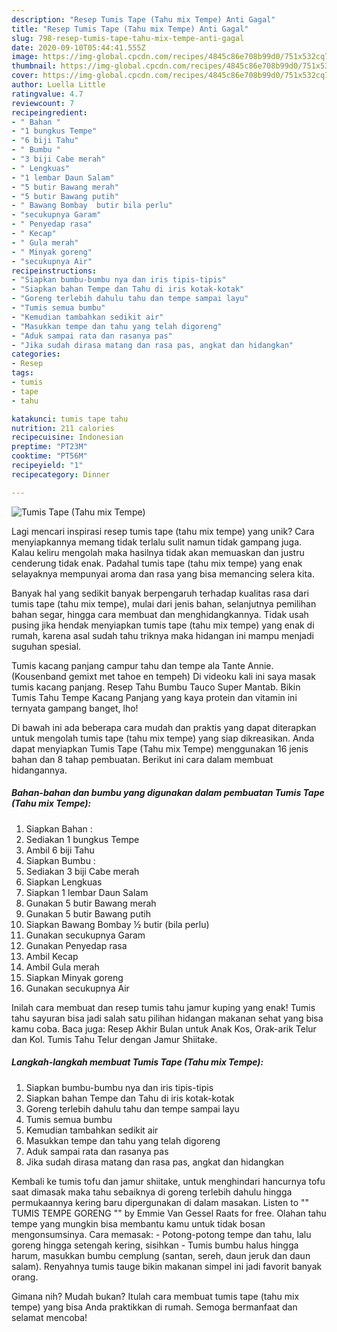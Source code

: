 ```yaml
---
description: "Resep Tumis Tape (Tahu mix Tempe) Anti Gagal"
title: "Resep Tumis Tape (Tahu mix Tempe) Anti Gagal"
slug: 798-resep-tumis-tape-tahu-mix-tempe-anti-gagal
date: 2020-09-10T05:44:41.555Z
image: https://img-global.cpcdn.com/recipes/4845c86e708b99d0/751x532cq70/tumis-tape-tahu-mix-tempe-foto-resep-utama.jpg
thumbnail: https://img-global.cpcdn.com/recipes/4845c86e708b99d0/751x532cq70/tumis-tape-tahu-mix-tempe-foto-resep-utama.jpg
cover: https://img-global.cpcdn.com/recipes/4845c86e708b99d0/751x532cq70/tumis-tape-tahu-mix-tempe-foto-resep-utama.jpg
author: Luella Little
ratingvalue: 4.7
reviewcount: 7
recipeingredient:
- " Bahan "
- "1 bungkus Tempe"
- "6 biji Tahu"
- " Bumbu "
- "3 biji Cabe merah"
- " Lengkuas"
- "1 lembar Daun Salam"
- "5 butir Bawang merah"
- "5 butir Bawang putih"
- " Bawang Bombay  butir bila perlu"
- "secukupnya Garam"
- " Penyedap rasa"
- " Kecap"
- " Gula merah"
- " Minyak goreng"
- "secukupnya Air"
recipeinstructions:
- "Siapkan bumbu-bumbu nya dan iris tipis-tipis"
- "Siapkan bahan Tempe dan Tahu di iris kotak-kotak"
- "Goreng terlebih dahulu tahu dan tempe sampai layu"
- "Tumis semua bumbu"
- "Kemudian tambahkan sedikit air"
- "Masukkan tempe dan tahu yang telah digoreng"
- "Aduk sampai rata dan rasanya pas"
- "Jika sudah dirasa matang dan rasa pas, angkat dan hidangkan"
categories:
- Resep
tags:
- tumis
- tape
- tahu

katakunci: tumis tape tahu 
nutrition: 211 calories
recipecuisine: Indonesian
preptime: "PT23M"
cooktime: "PT56M"
recipeyield: "1"
recipecategory: Dinner

---
```



![Tumis Tape (Tahu mix Tempe)](https://img-global.cpcdn.com/recipes/4845c86e708b99d0/751x532cq70/tumis-tape-tahu-mix-tempe-foto-resep-utama.jpg)

Lagi mencari inspirasi resep tumis tape (tahu mix tempe) yang unik? Cara menyiapkannya memang tidak terlalu sulit namun tidak gampang juga. Kalau keliru mengolah maka hasilnya tidak akan memuaskan dan justru cenderung tidak enak. Padahal tumis tape (tahu mix tempe) yang enak selayaknya mempunyai aroma dan rasa yang bisa memancing selera kita.

Banyak hal yang sedikit banyak berpengaruh terhadap kualitas rasa dari tumis tape (tahu mix tempe), mulai dari jenis bahan, selanjutnya pemilihan bahan segar, hingga cara membuat dan menghidangkannya. Tidak usah pusing jika hendak menyiapkan tumis tape (tahu mix tempe) yang enak di rumah, karena asal sudah tahu triknya maka hidangan ini mampu menjadi suguhan spesial.

Tumis kacang panjang campur tahu dan tempe ala Tante Annie. (Kousenband gemixt met tahoe en tempeh) Di videoku kali ini saya masak tumis kacang panjang. Resep Tahu Bumbu Tauco Super Mantab. Bikin Tumis Tahu Tempe Kacang Panjang yang kaya protein dan vitamin ini ternyata gampang banget, lho!


Di bawah ini ada beberapa cara mudah dan praktis yang dapat diterapkan untuk mengolah tumis tape (tahu mix tempe) yang siap dikreasikan. Anda dapat menyiapkan Tumis Tape (Tahu mix Tempe) menggunakan 16 jenis bahan dan 8 tahap pembuatan. Berikut ini cara dalam membuat hidangannya.

<!--inarticleads1-->

##### Bahan-bahan dan bumbu yang digunakan dalam pembuatan Tumis Tape (Tahu mix Tempe):

1. Siapkan  Bahan :
1. Sediakan 1 bungkus Tempe
1. Ambil 6 biji Tahu
1. Siapkan  Bumbu :
1. Sediakan 3 biji Cabe merah
1. Siapkan  Lengkuas
1. Siapkan 1 lembar Daun Salam
1. Gunakan 5 butir Bawang merah
1. Gunakan 5 butir Bawang putih
1. Siapkan  Bawang Bombay ½ butir (bila perlu)
1. Gunakan secukupnya Garam
1. Gunakan  Penyedap rasa
1. Ambil  Kecap
1. Ambil  Gula merah
1. Siapkan  Minyak goreng
1. Gunakan secukupnya Air


Inilah cara membuat dan resep tumis tahu jamur kuping yang enak! Tumis tahu sayuran bisa jadi salah satu pilihan hidangan makanan sehat yang bisa kamu coba. Baca juga: Resep Akhir Bulan untuk Anak Kos, Orak-arik Telur dan Kol. Tumis Tahu Telur dengan Jamur Shiitake. 

<!--inarticleads2-->

##### Langkah-langkah membuat Tumis Tape (Tahu mix Tempe):

1. Siapkan bumbu-bumbu nya dan iris tipis-tipis
1. Siapkan bahan Tempe dan Tahu di iris kotak-kotak
1. Goreng terlebih dahulu tahu dan tempe sampai layu
1. Tumis semua bumbu
1. Kemudian tambahkan sedikit air
1. Masukkan tempe dan tahu yang telah digoreng
1. Aduk sampai rata dan rasanya pas
1. Jika sudah dirasa matang dan rasa pas, angkat dan hidangkan


Kembali ke tumis tofu dan jamur shiitake, untuk menghindari hancurnya tofu saat dimasak maka tahu sebaiknya di goreng terlebih dahulu hingga permukaannya kering baru dipergunakan di dalam masakan. Listen to &#34;&#34; TUMIS TEMPE GORENG &#34;&#34; by Emmie Van Gessel Raats for free. Olahan tahu tempe yang mungkin bisa membantu kamu untuk tidak bosan mengonsumsinya. Cara memasak: - Potong-potong tempe dan tahu, lalu goreng hingga setengah kering, sisihkan - Tumis bumbu halus hingga harum, masukkan bumbu cemplung (santan, sereh, daun jeruk dan daun salam). Renyahnya tumis tauge bikin makanan simpel ini jadi favorit banyak orang. 

Gimana nih? Mudah bukan? Itulah cara membuat tumis tape (tahu mix tempe) yang bisa Anda praktikkan di rumah. Semoga bermanfaat dan selamat mencoba!
